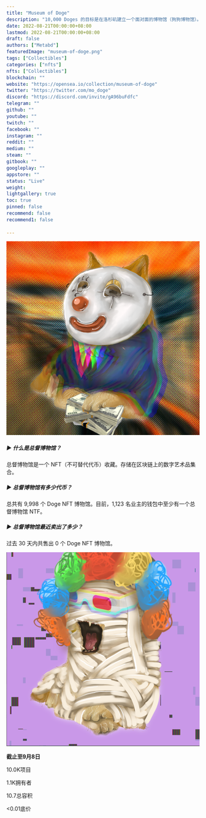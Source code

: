 ```yaml
---
title: "Museum of Doge"
description: "10,000 Doges 的目标是在洛杉矶建立一个面对面的博物馆（狗狗博物馆）。"
date: 2022-08-21T00:00:00+08:00
lastmod: 2022-08-21T00:00:00+08:00
draft: false
authors: ["Metabd"]
featuredImage: "museum-of-doge.png"
tags: ["Collectibles"]
categories: ["nfts"]
nfts: ["Collectibles"]
blockchain: ""
website: "https://opensea.io/collection/museum-of-doge"
twitter: "https://twitter.com/mo_doge"
discord: "https://discord.com/invite/gA96buFdfc"
telegram: ""
github: ""
youtube: ""
twitch: ""
facebook: ""
instagram: ""
reddit: ""
medium: ""
steam: ""
gitbook: ""
googleplay: ""
appstore: ""
status: "Live"
weight: 
lightgallery: true
toc: true
pinned: false
recommend: false
recommend1: false

---
```


![dada](dada.png)

##### ▶ 什么是总督博物馆？

总督博物馆是一个 NFT（不可替代代币）收藏。存储在区块链上的数字艺术品集合。

##### ▶ 总督博物馆有多少代币？

总共有 9,998 个 Doge NFT 博物馆。目前，1,123 名业主的钱包中至少有一个总督博物馆 NTF。

##### ▶ 总督博物馆最近卖出了多少？

过去 30 天内共售出 0 个 Doge NFT 博物馆。

![dwdw](dwdw.png)

**截止至9月8日**

10.0K项目

1.1K拥有者

10.7总容积

<0.01底价